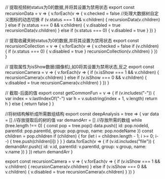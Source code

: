 // 提取视频树status为0的数据,并将其设置为禁用状态
export const recursionData = v => {
  v.forEach(v => {
    v.checked = false //处理大数据树自定义图标的动态切换
    if (v.status === 1 && v.children) {
      recursionData(v.children)
    } else if (v.status === 0 && v.children) {
      v.disabled = true
      recursionData(v.children)
    } else if (v.status === 0) {
      v.disabled = true
    }
  })
}

// 提取收藏夹树status为0的数据,并将其设置为禁用状态
export const recursionCollection = v => {
  v.forEach(v => {
    v.checked = false
    if (v.children) {
      if (v.status === 0) {
        v.disabled = true
      }
      recursionCollection(v.children)
    }
  })
}

// 提取属性为isShow数据(摄像机),如0将其设置为禁用状态,反之
export const recursionCamera = v => {
  v.forEach(v => {
    if (v.isShow === 1 && v.children) {
      recursionCamera(v.children)
    } else if (v.isShow === 0 && v.children) {
      v.disabled = true
      recursionCamera(v.children)
    }
  })
}

// 截取-后面的值
export const getCommonFun = v => {
  if (v.includes("-")) {
    var index = v.lastIndexOf("-")
    var h = v.substring(index + 1, v.length)
    return h
  } else {
    return false
  }
}

//将树结构解析成所需数组结构
export const deepAnalysis = tree => {
  var data = [] //存放提取后的树的值
  var demandArr = [] //存放所需的数组
  while (tree.length !== 0) {
    const pop = tree.pop()
    data.push({
      id: pop.nodeId,
      parentId: pop.parentId,
      group: pop.group,
      name: pop.nodeName
    })
    const children = pop.children
    if (children) {
      for (let i = children.length - 1; i >= 0; i--) {
        tree.push(children[i])
      }
    }
  }
  data.forEach(v => {
    if (v.id.includes("file")) {
      demandArr.push({
        id: v.id,
        parentId: v.parentId,
        group: v.group,
        name: v.name
      })
    }
  })
  return demandArr
}


export const recursionCamera = v => {
  v.forEach(v => {
    if (v.isShow === 1 && v.children) {
      recursionCamera(v.children)
    } else if (v.isShow === 0 && v.children) {
      v.disabled = true
      recursionCamera(v.children)
    }
  })
}